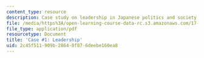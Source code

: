 ```yaml
---
content_type: resource
description: Case study on leadership in Japanese politics and society.
file: /media/https%3A/open-learning-course-data-rc.s3.amazonaws.com/17-541-japanese-politics-and-society-fall-2008/2c45f511909b28640f876deebe160ea8_case1.pdf
file_type: application/pdf
resourcetype: Document
title: 'Case #1: Leadership'
uid: 2c45f511-909b-2864-0f87-6deebe160ea8
---
```


